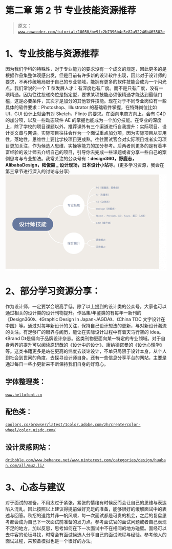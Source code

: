# 第二章 第 2 节 专业技能资源推荐

> 原文：[`www.nowcoder.com/tutorial/10050/be9fc2b7396b4c5e82a52246b465502e`](https://www.nowcoder.com/tutorial/10050/be9fc2b7396b4c5e82a52246b465502e)

# **1、专业技能与资源推荐**

因为我们学科的特殊性，对于专业能力的要求没有一个成文的规定，因此更多的是根据作品集整体观感出发，但是目前有许多新的设计软件出现，因此对于设计师的要求，不再传统地局限于自己的专业领域，能拥有更多的软件技能会成为一个闪光点。我们常说的一个 T 型发展人才：有深度也有广度。而不是只有广度，没有一项精通。因为往往投递岗位是指定型，要求某项技能必须很精通才能达到最低门槛，这是必要条件，其次才是加分的其他软件技能。现在对于不同专业岗位有一些具体的软件要求：Photoshop、Illustrator 的基础软件掌握，在特殊岗位比如 UI，GUI 设计上就会有对 Sketch，Flinto 的要求。在面向电商方向上，会有 C4D 的加分项，以及一些动态软件 AE 的掌握也能成为一个加分技能。在专业的深度上，除了学校的项目课题以外，推荐课外有三个渠道进行自我提升：实际项目、设计类文章与网课。实际项目往往会作为一个面试重点加分项，因为实际项目从实用性，落地性，思维性上要比学校项目更成熟。往往面试官会对实际项目或者实习项目更加关注，作为候选人思维、实操等能力的加分参考。后两者则更多的是有着丰富经验的设计师去介绍自己的项目，引导你去完成一些课题或者分享一些自己的案例思考与专业想法。我常关注的公众号有：**design360，野鹿志，AlibabaDesign，陆俊毅 _ 设计现场，日本设计小站**等。(更多学习资源，我会在第三章节进行深入的讨论与分享)![](img/822d7ce9024f975574063cda4db2daf1.png)

# **2、部分学习资源分享：**

作为设计师，一定要学会眼高手低。除了以上提到的设计类的公众号，大家也可以通过相关的设计类的设计刊物提升。作品集/年鉴类的有每年一新刊的《Design360》、《Graphic Design In Japan-JAGDA》、《China TDC 文字设计在中国》等。通过对每年新设计的关注，保持自己设计想法的更新，与对新设计潮流的关注。有足够广的眼界与阅历，能让在实际设计过程中有着天马行空的 idea。《Brand D》是偏向于品牌设计杂志。这类刊物更面向某一特定的专业领域。对于自身素养的提升可以阅读原研哉的《设计中的设计》、康纳德诺曼的《设计心理学》等。这类书籍更多是站在更高的纬度去谈论设计，不单只局限于设计本身，从个人到社会到世间的角度，去探寻设计师自身。还有一些信息分享平台的网站，主要是通过每日一些小更新来不断保持我们自身的好奇心。

## 字体整理类：

[`www.hellofont.cn`](http://www.hellofont.cn/)

## 配色类：

[`coolors.co/browser/latest/1`](https://coolors.co/browser/latest/1)[`color.adobe.com/zh/create/color-wheel/`](https://color.adobe.com/zh/create/color-wheel/)[`color.uisdc.com/`](https://color.uisdc.com/)

## 设计灵感网站：

[`dribbble.com/`](https://dribbble.com/)[`www.behance.net/`](https://www.behance.net/)[`www.pinterest.com/categories/design/`](https://www.pinterest.com/categories/design/)[`huaban.com/all/`](http://huaban.com/all/)[`muz.li/`](https://muz.li/)

# **3、心态与建议**

对于面试的准备，不用太过于紧张，紧张的情绪有时候反而会让自己的思维与表达陷入混乱。因此按照以上建议得提前做好充足的准备，能够很好的缓解面试中的表述与回答。秋招的道路并非一帆风顺，每一次面试都是可贵的机会，之后的复盘思考都会成为自己下一次面试前准备的发力点。参考面试官的面试问题或者自己表现不足的地方，加以反思，思考如何在下一次面试中不在相同的地方碰壁。面经可以去牛客的论坛寻找，时常会有面试候选人分享自己的面试流程与经验。参考他人的面试过程，来预备模拟也是一个很好的办法。